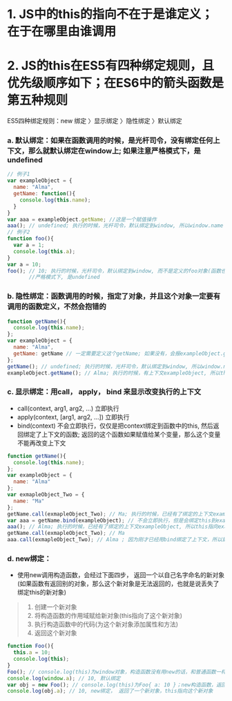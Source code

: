 # 1. JS中的this的指向不在于是谁定义；在于在哪里由谁调用
# 2. JS的this在ES5有四种绑定规则，且优先级顺序如下；在ES6中的箭头函数是第五种规则
ES5四种绑定规则：new 绑定 〉显示绑定 〉隐性绑定 〉默认绑定
### a. 默认绑定：如果在函数调用的时候，是光杆司令，没有绑定任何上下文，那么就默认绑定在window上; 如果注意严格模式下，是undefined
```js
// 例子1
var exampleObject = {
  name: "Alma",
  getName: function(){
    console.log(this.name);
  }
}
var aaa = exampleObject.getName; //这是一个赋值操作
aaa(); // undefined; 执行的时候，光杆司令，默认绑定到window, 所以window.name 是undefined
// 例子2
function foo(){
  var a = 1;
  console.log(this.a);
}
var a = 10;
foo(); // 10; 执行的时候，光杆司令，默认绑定到window, 而不是定义的foo对象(函数也是对象)，所以this.a = window.a = 10; 
       //严格模式下, 是undefined
```
### b. 隐性绑定：函数调用的时候，指定了对象，并且这个对象一定要有调用的函数定义，不然会抱错的
```js
function getName(){
  console.log(this.name);
};
var exampleObject = {
  name: "Alma",
  getName: getName // 一定需要定义这个getName; 如果没有，会报exampleObject.getName is not a function
};
getName(); // undefined; 执行的时候，光杆司令，默认绑定到window, 所以window.name 是undefined
exampleObject.getName(); // Alma; 执行的时候，有上下文exampleObject, 所以this指向exampleObject, this.name为Alma
```
### c. 显示绑定：用call， apply， bind 来显示改变执行的上下文
* call(context, arg1, arg2, ...) 立即执行
* apply(context, [arg1, arg2, ...]) 立即执行
* bind(context) 不会立即执行，仅仅是把context绑定到函数中的this, 然后返回绑定了上下文的函数; 返回的这个函数如果赋值给某个变量，那么这个变量不能再改变上下文
```js
function getName(){
  console.log(this.name);
};
var exampleObject = {
  name: "Alma"
};
var exmapleObject_Two = {
  name: "Ma"
};
getName.call(exmapleObject_Two); // Ma; 执行的时候，已经有了绑定的上下文exampleObject_Two, 所以this指向exmapleObject_Two, this.name 为Ma
var aaa = getName.bind(exampleObject); // 不会立即执行，但是会绑定this到exampleObject
aaa(); // Alma; 执行的时候，已经有了绑定的上下文exampleObject, 所以this指向exampleObject, this.name为Alma
getName.call(exmapleObject_Two); // Ma
aaa.call(exmapleObject_Two); // Alma ; 因为刚才已经用bind绑定了上下文，所以即使再用bind,call,apply也改变不了之前的绑定
```
### d. new绑定： 
* 使用new调用构造函数，会经过下面四步， 返回一个以自己名字命名的新对象(如果函数有返回别的对象，那么这个新对象是无法返回的，也就是说丢失了绑定this的新对象)
> 1. 创建一个新对象
> 2. 将构造函数的作用域赋给新对象(this指向了这个新对象)
> 3. 执行构造函数中的代码(为这个新对象添加属性和方法)
> 4. 返回这个新对象
```js
function Foo(){
  this.a = 10;
  console.log(this);
}
Foo(); // console.log(this)为window对象，构造函数没有用new的话，和普通函数一样执行，执行的时候，上下文是window, 所以this是window
console.log(window.a); // 10, 默认绑定
var obj = new Foo(); // console.log(this)为Foo{ a: 10 }；new构造函数，返回了一个新对象 Foo{ a: 10 }; 这句等价于Foo{ a: 10 }; var obj = Foo;
console.log(obj.a); // 10, new绑定， 返回了一个新对象，this指向这个新对象
```
